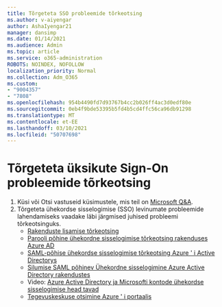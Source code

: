 ```yaml
---
title: Tõrgeteta SSO probleemide tõrkeotsing
ms.author: v-aiyengar
author: AshaIyengar21
manager: dansimp
ms.date: 01/14/2021
ms.audience: Admin
ms.topic: article
ms.service: o365-administration
ROBOTS: NOINDEX, NOFOLLOW
localization_priority: Normal
ms.collection: Adm_O365
ms.custom:
- "9004357"
- "7808"
ms.openlocfilehash: 954b4490fd7d93767b4cc2b026ff4ac3d0edf80e
ms.sourcegitcommit: 0eb4f9bde53395b5fd4b5cd4ffc56ca96db91298
ms.translationtype: MT
ms.contentlocale: et-EE
ms.lasthandoff: 03/10/2021
ms.locfileid: "50707698"
---
```

# <a name="troubleshooting-seamless-single-sign-on-issues"></a>Tõrgeteta üksikute Sign-On probleemide tõrkeotsing

1. Küsi või Otsi vastuseid küsimustele, mis teil on [Microsoft Q&A](https://docs.microsoft.com/azure/active-directory/reports-monitoring/howto-find-activity-reports#troubleshoot-issues-with-activity-reports).
1. Tõrgeteta ühekordse sisselogimise (SSO) levinumate probleemide lahendamiseks vaadake läbi järgmised juhised probleemi tõrkeotsinguks.
    - [Rakenduste lisamise tõrkeotsing](https://docs.microsoft.com/azure/active-directory/manage-apps/troubleshoot-adding-apps) 
    - [Parooli põhine ühekordne sisselogimise tõrkeotsing rakenduses Azure AD](https://docs.microsoft.com/azure/active-directory/manage-apps/troubleshoot-password-based-sso) 
    - [SAML-põhise ühekordse sisselogimise tõrkeotsing Azure ' i Active Directorys](https://docs.microsoft.com/azure/active-directory/manage-apps/troubleshoot-saml-based-sso) 
    - [Silumise SAML põhinev Ühekordne sisselogimine Azure Active Directory rakendustes](https://docs.microsoft.com/azure/active-directory/manage-apps/debug-saml-sso-issues) 
    - Video: [Azure Active Directory ja Microsofti kontode ühekordse sisselogimise head tavad](https://azure.microsoft.com/resources/videos/ignite-2018-single-sign-on-best-practices-for-azure-active-directory-and-microsoft-accounts/) 
    - [Tegevuskeskuse otsimine Azure ' i portaalis](https://docs.microsoft.com/azure/active-directory/reports-monitoring/howto-find-activity-reports#troubleshoot-issues-with-activity-reports)
